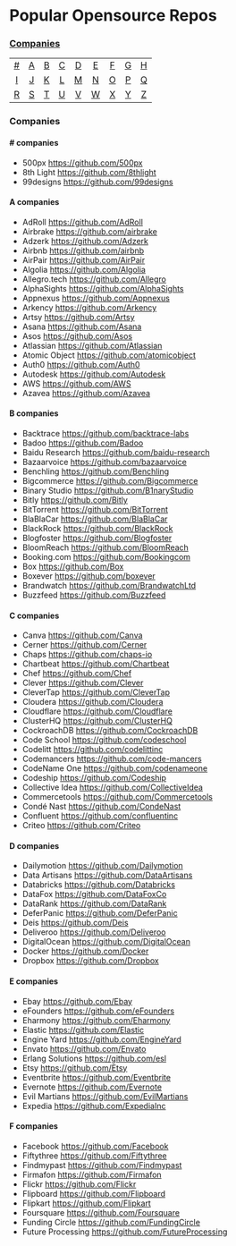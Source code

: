 # Popular Opensource Repos

### [Companies](#companies-1)
|     |     |     |     |     |     |     |     |     |
|:-:  |:-:  |:-:  |:-:  |:-:  |:-:  |:-:  |:-:  |:-:  |
| [#](#-companies) 	| [A](#a-companies) 	| [B](#b-companies) 	| [C](#c-companies) 	| [D](#d-companies) 	| [E](#e-companies) 	| [F](#f-companies) 	| [G](#g-companies) 	| [H](#h-companies) 	|
| [I](#i-companies) 	| [J](#j-companies) 	| [K](#k-companies) 	| [L](#l-companies) 	| [M](#m-companies) 	| [N](#n-companies) 	| [O](#o-companies) 	| [P](#p-companies) 	| [Q](#q-companies) 	|
| [R](#r-companies) 	| [S](#s-companies) 	| [T](#t-companies) 	| [U](#u-companies) 	| [V](#v-companies) 	| [W](#w-companies) 	| [X](#x-companies) 	| [Y](#y-companies) 	| [Z](#z-companies)  	

### Companies

#### \# companies
* 500px https://github.com/500px
* 8th Light https://github.com/8thlight
* 99designs https://github.com/99designs

#### A companies
* AdRoll https://github.com/AdRoll
* Airbrake https://github.com/airbrake
* Adzerk https://github.com/Adzerk
* Airbnb https://github.com/airbnb
* AirPair https://github.com/AirPair
* Algolia https://github.com/Algolia
* Allegro.tech https://github.com/Allegro
* AlphaSights https://github.com/AlphaSights
* Appnexus https://github.com/Appnexus
* Arkency https://github.com/Arkency
* Artsy https://github.com/Artsy
* Asana https://github.com/Asana
* Asos https://github.com/Asos
* Atlassian https://github.com/Atlassian
* Atomic Object https://github.com/atomicobject
* Auth0 https://github.com/Auth0
* Autodesk https://github.com/Autodesk
* AWS https://github.com/AWS
* Azavea https://github.com/Azavea

#### B companies
* Backtrace https://github.com/backtrace-labs
* Badoo https://github.com/Badoo
* Baidu Research https://github.com/baidu-research
* Bazaarvoice https://github.com/bazaarvoice
* Benchling https://github.com/Benchling
* Bigcommerce https://github.com/Bigcommerce
* Binary Studio https://github.com/B1naryStudio
* Bitly https://github.com/Bitly
* BitTorrent https://github.com/BitTorrent
* BlaBlaCar https://github.com/BlaBlaCar
* BlackRock https://github.com/BlackRock
* Blogfoster https://github.com/Blogfoster
* BloomReach https://github.com/BloomReach
* Booking.com https://github.com/Bookingcom
* Box https://github.com/Box
* Boxever https://github.com/boxever
* Brandwatch https://github.com/BrandwatchLtd
* Buzzfeed https://github.com/Buzzfeed

#### C companies
* Canva https://github.com/Canva
* Cerner https://github.com/Cerner
* Chaps https://github.com/chaps-io
* Chartbeat https://github.com/Chartbeat
* Chef https://github.com/Chef
* Clever https://github.com/Clever
* CleverTap https://github.com/CleverTap
* Cloudera https://github.com/Cloudera
* Cloudflare https://github.com/Cloudflare
* ClusterHQ https://github.com/ClusterHQ
* CockroachDB https://github.com/CockroachDB
* Code School https://github.com/codeschool
* Codelitt https://github.com/codelittinc
* Codemancers https://github.com/code-mancers
* CodeName One https://github.com/codenameone
* Codeship https://github.com/Codeship
* Collective Idea https://github.com/CollectiveIdea
* Commercetools https://github.com/Commercetools
* Condé Nast https://github.com/CondeNast
* Confluent https://github.com/confluentinc
* Criteo https://github.com/Criteo

#### D companies
* Dailymotion https://github.com/Dailymotion
* Data Artisans https://github.com/DataArtisans
* Databricks https://github.com/Databricks
* DataFox https://github.com/DataFoxCo
* DataRank https://github.com/DataRank
* DeferPanic https://github.com/DeferPanic
* Deis https://github.com/Deis
* Deliveroo https://github.com/Deliveroo
* DigitalOcean https://github.com/DigitalOcean
* Docker https://github.com/Docker
* Dropbox https://github.com/Dropbox

#### E companies
* Ebay https://github.com/Ebay
* eFounders https://github.com/eFounders
* Eharmony https://github.com/Eharmony
* Elastic https://github.com/Elastic
* Engine Yard https://github.com/EngineYard
* Envato https://github.com/Envato
* Erlang Solutions https://github.com/esl
* Etsy https://github.com/Etsy
* Eventbrite https://github.com/Eventbrite
* Evernote https://github.com/Evernote
* Evil Martians https://github.com/EvilMartians
* Expedia https://github.com/ExpediaInc

#### F companies
* Facebook https://github.com/Facebook
* Fiftythree https://github.com/Fiftythree
* Findmypast https://github.com/Findmypast
* Firmafon https://github.com/Firmafon
* Flickr https://github.com/Flickr
* Flipboard https://github.com/Flipboard
* Flipkart https://github.com/Flipkart
* Foursquare https://github.com/Foursquare
* Funding Circle https://github.com/FundingCircle
* Future Processing https://github.com/FutureProcessing

